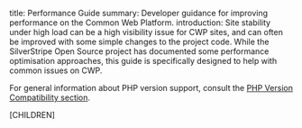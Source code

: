 title: Performance Guide
summary: Developer guidance for improving performance on the Common Web Platform.
introduction: Site stability under high load can be a high visibility issue for CWP sites, and can often be improved 
with some simple changes to the project code. While the SilverStripe Open Source project has documented some performance
optimisation approaches, this guide is specifically designed to help with common issues on CWP.

For general information about PHP version support, consult the 
[PHP Version Compatibility section](https://www.cwp.govt.nz/working-with-cwp/instance-management/php-version-support).

[CHILDREN]

